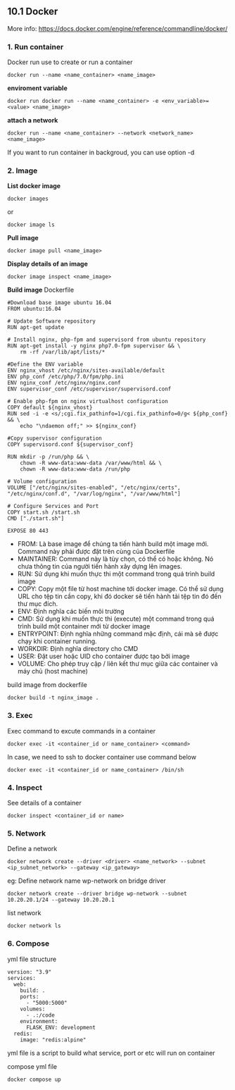 ## 10.1 Docker

More info: https://docs.docker.com/engine/reference/commandline/docker/

### 1. Run container

Docker run use to create or run a container 
```
docker run --name <name_container> <name_image>
```

**enviroment variable**
```
docker run docker run --name <name_container> -e <env_variable>=<value> <name_image>
```

**attach a network**
```
docker run --name <name_container> --network <network_name> <name_image>
```

If you want to run container in backgroud, you can use option -d

### 2. Image

**List docker image**
```
docker images
```
or
```
docker image ls
```
**Pull image**
```
docker image pull <name_image>
```

**Display details of an image**
```
docker image inspect <name_image>
```

**Build image**
Dockerfile
```
#Download base image ubuntu 16.04
FROM ubuntu:16.04
 
# Update Software repository
RUN apt-get update
 
# Install nginx, php-fpm and supervisord from ubuntu repository
RUN apt-get install -y nginx php7.0-fpm supervisor && \
    rm -rf /var/lib/apt/lists/*
 
#Define the ENV variable
ENV nginx_vhost /etc/nginx/sites-available/default
ENV php_conf /etc/php/7.0/fpm/php.ini
ENV nginx_conf /etc/nginx/nginx.conf
ENV supervisor_conf /etc/supervisor/supervisord.conf
 
# Enable php-fpm on nginx virtualhost configuration
COPY default ${nginx_vhost}
RUN sed -i -e <s/;cgi.fix_pathinfo=1/cgi.fix_pathinfo=0/g< ${php_conf} && \
    echo "\ndaemon off;" >> ${nginx_conf}
 
#Copy supervisor configuration
COPY supervisord.conf ${supervisor_conf}
 
RUN mkdir -p /run/php && \
    chown -R www-data:www-data /var/www/html && \
    chown -R www-data:www-data /run/php
 
# Volume configuration
VOLUME ["/etc/nginx/sites-enabled", "/etc/nginx/certs", "/etc/nginx/conf.d", "/var/log/nginx", "/var/www/html"]
 
# Configure Services and Port
COPY start.sh /start.sh
CMD ["./start.sh"]
 
EXPOSE 80 443
```

- FROM: Là base image để chúng ta tiến hành build một image mới. Command này phải được đặt trên cùng của Dockerfile
- MAINTAINER: Command này là tùy chọn, có thể có hoặc không. Nó chưa thông tin của người tiến hành xây dựng lên images.
- RUN: Sử dụng khi muốn thực thi một command trong quá trình build image
- COPY: Copy một file từ host machine tới docker image. Có thể sử dụng URL cho tệp tin cần copy, khi đó docker sẽ tiến hành tải tệp tin đó đến thư mục đích.
- ENV: Định nghĩa các biến môi trường
- CMD: Sử dụng khi muốn thực thi (execute) một command trong quá trình build một container mới từ docker image
- ENTRYPOINT: Định nghĩa những command mặc định, cái mà sẽ được chạy khi container running.
- WORKDIR: Định nghĩa directory cho CMD
- USER: Đặt user hoặc UID cho container được tạo bởi image
- VOLUME: Cho phép truy cập / liên kết thư mục giữa các container và máy chủ (host machine)

build image from dockerfile
```
docker build -t nginx_image .
```

### 3. Exec

Exec command to excute commands in a container

```
docker exec -it <container_id or name_container> <command>
```

In case, we need to ssh to docker container use command below
```
docker exec -it <container_id or name_container> /bin/sh
```

### 4. Inspect

See details of a container

```
docker inspect <container_id or name>
```

### 5. Network

Define a network
```
docker network create --driver <driver> <name_network> --subnet <ip_subnet_network> --gateway <ip_gateway>
```

eg: Define network name wp-network on bridge driver
```
docker network create --driver bridge wp-network --subnet 10.20.20.1/24 --gateway 10.20.20.1
```

list network
```
docker network ls
```

### 6. Compose

yml file structure
```
version: "3.9"
services:
  web:
    build: .
    ports:
      - "5000:5000"
    volumes:
      - .:/code
    environment:
      FLASK_ENV: development
  redis:
    image: "redis:alpine"
```

yml file is a script to build what service, port or etc will run on container

compose yml file
```
docker compose up
```
